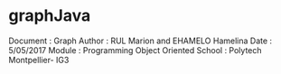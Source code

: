 # graphJava
Document : Graph
Author : RUL Marion and EHAMELO Hamelina
Date : 5/05/2017
Module : Programming Object Oriented
School : Polytech Montpellier- IG3 
